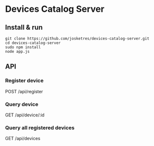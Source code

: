 # Devices Catalog Server

## Install & run
    git clone https://github.com/josketres/devices-catalog-server.git
    cd devices-catalog-server
    sudo npm install
    node app.js

## API

### Register device
POST /api/register

### Query device
GET /api/device/:id

### Query all registered devices
GET /api/devices
